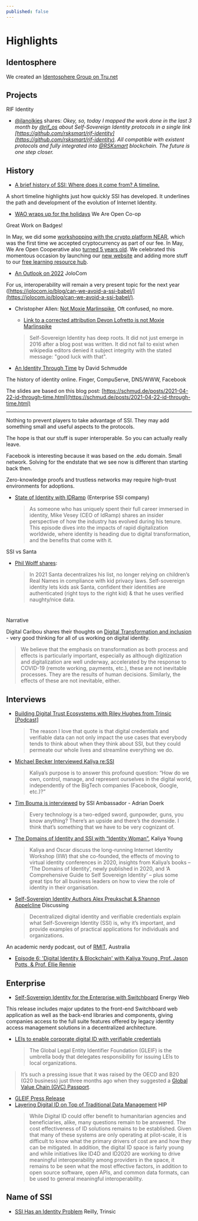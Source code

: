 ```yaml
---
published: false
---
```


# Highlights
## Identosphere
We created an [Identosphere Group on Tru.net](https://tru.net/Identosphere)

## Projects

RIF Identity

* [@ilanolkies](https://twitter.com/ilanolkies) shares: *Okey, so, today I mapped the work done in the last 3 month by [@rif_os](https://twitter.com/rif_os) about Self-Sovereign Identity protocols in a single link [https://github.com/rsksmart/rif-identity](https://github.com/rsksmart/rif-identity). All compatible with existent protocols and fully integrated into [@RSKsmart](https://twitter.com/RSKsmart) blockchain. The future is one step closer.*


## History

* [A brief history of SSI: Where does it come from? A timeline.](https://jolocom.io/blog/a-brief-history-of-ssi-where-does-it-come-from-a-timeline/)

A short timeline highlights just how quickly SSI has developed. It underlines the path and development of the evolution of Internet Identity.

* [WAO wraps up for the holidays](https://blog.weareopen.coop/wao-wraps-up-for-the-holidays-c85bff4c910c) We Are Open Co-op

Great Work on Badges!

In May, we did some [workshopping with the crypto platform NEAR](https://weareopen.coop/near/), which was the first time we accepted cryptocurrency as part of our fee. In May, We Are Open Cooperative also [turned 5 years old](https://blog.weareopen.coop/wao-turns-five-30747f4df0f9). We celebrated this momentous occasion by launching our [new website](https://weareopen.coop/) and adding more stuff to our [free learning resource hub](https://learnwith.weareopen.coop/).

* [An Outlook on 2022](https://jolocom.io/blog/an-outlook-on-2022/) JoloCom

For us, interoperability will remain a very present topic for the next year ([https://jolocom.io/blog/can-we-avoid-a-ssi-babel/](https://jolocom.io/blog/can-we-avoid-a-ssi-babel/).
* Christopher Allen: [Not Moxie Marlinspike](https://www.moxytongue.com/2021/09/not-moxie-marlinspike.html), Oft confused, no more.
  * [Link to a corrected attribution Devon Lofretto is not Moxie Marlinspike](https://github.com/lifewithalacrity/lifewithalacrity.github.io/commit/52c30ec1d649494066c3e9c9fa1bbaf95cd6386f)
  > Self-Sovereign Identity has deep roots. It did not just emerge in 2016 after a blog post was written. It did not fail to exist when wikipedia editors denied it subject integrity with the stated message: "good luck with that".

* [An Identity Through Time](https://iiw.idcommons.net/23D/_An_Identity_Through_Time) by David Schmudde

The history of identity online. Finger, CompuServe, DNS/WWW, Facebook

The slides are based on this blog post: [https://schmud.de/posts/2021-04-22-id-through-time.html](https://schmud.de/posts/2021-04-22-id-through-time.html)

---

Nothing to prevent players to take advantage of SSI. They may add something small and useful aspects to the protocols.

The hope is that our stuff is super interoperable. So you can actually really leave.

Facebook is interesting because it was based on the .edu domain. Small network. Solving for the endstate that we see now is different than starting back then.

Zero-knowledge proofs and trustless networks may require high-trust environments for adoptions.


* [State of Identity with IDRamp](https://oneworldidentity.com/podcast/idramp-2/) (Enterprise SSI company)
  > As someone who has uniquely spent their full career immersed in identity, Mike Vesey (CEO of IdRamp) shares an insider perspective of how the industry has evolved during his tenure. This episode dives into the impacts of rapid digitalization worldwide, where identity is heading due to digital transformation, and the benefits that come with it.

SSI vs Santa

* [Phil Wolff shares](https://twitter.com/evanwolf/status/1339128612650291203):
  > In 2021 Santa decentralizes his list, no longer relying on children’s Real Names in compliance with kid privacy laws. Self-sovereign identity lets kids ask Santa, confident their identities are authenticated (right toys to the right kid) & that he uses verified naughty/nice data.
#
Narrative

Digital Caribou shares their thoughts on [Digital Transformation and inclusion](https://medium.com/caribou-digital/transformation-in-a-digital-age-9068338fd778) - very good thinking for all of us working on digital identity.

> We believe that the emphasis on transformation as both process and effects is particularly important, especially as although digitization and digitalization are well underway, accelerated by the response to COVID-19 (remote working, payments, etc.), these are not inevitable processes. They are the results of human decisions. Similarly, the effects of these are not inevitable, either.
## Interviews
* [Building Digital Trust Ecosystems with Riley Hughes from Trinsic [Podcast]](https://northernblock.io/building-digital-trust-ecosystems/)
  > The reason I love that quote is that digital credentials and verifiable data can not only impact the use cases that everybody tends to think about when they think about SSI, but they could permeate our whole lives and streamline everything we do.

* [Michael Becker Interviewed Kaliya re:SSI](https://identitypraxis.com/2020/11/16/an-interview-on-self-sovereign-identity-with-kaliya-young-the-identity-women/)  
  > Kaliya’s purpose is to answer this profound question: “How do we own, control, manage, and represent ourselves in the digital world, independently of the BigTech companies (Facebook, Google, etc.)?”
* [Tim Bouma is interviewed](https://medium.com/@trbouma/self-sovereign-identity-interview-with-tim-bouma-ca193f66f2bb) by SSI Ambassador - Adrian Doerk
  > Every technology is a two-edged sword, gunpowder, guns, you know anything? There’s an upside and there’s the downside. I think that’s something that we have to be very cognizant of.
* [The Domains of Identity and SSI with “Identity Woman”](https://www.ubisecure.com/podcast/domains-of-identity-ssi-identity-woman-kaliya-young/), Kaliya Young
  > Kaliya and Oscar discuss the long-running Internet Identity Workshop (IIW) that she co-founded, the effects of moving to virtual identity conferences in 2020, insights from Kaliya’s books – ‘The Domains of Identity’, newly published in 2020, and ‘A Comprehensive Guide to Self Sovereign Identity’ – plus some great tips for all business leaders on how to view the role of identity in their organisation.
* [Self-Sovereign Identity Authors Alex Preukschat & Shannon Appelcline](https://securetalkpodcast.com/podcast/self-sovereign-identity-alex-preukschat-shannon-appelcline/) Discussing
  > Decentralized digital identity and verifiable credentials explain what Self-Sovereign Identity (SSI) is, why it’s important, and provide examples of practical applications for individuals and organizations.

An academic nerdy podcast, out of [RMIT](https://www.rmit.edu.au/), Australia

* [Episode 6: 'Digital Identity & Blockchain' with Kaliya Young, Prof. Jason Potts, & Prof. Ellie Rennie](https://open.spotify.com/episode/4kO6VVT9PmRPrie6e5plPj)

## Enterprise


* [Self-Sovereign Identity for the Enterprise with Switchboard](https://medium.com/energy-web-insights/unlocking-the-potential-of-self-sovereign-identity-for-enterprise-with-energy-web-switchboard-ab41499003a0) Energy Web

This release includes major updates to the front-end Switchboard web application as well as the back-end libraries and components, giving companies access to the full suite features offered by legacy identity access management solutions in a decentralized architecture.
* [LEIs to enable corporate digital ID with verifiable credentials](https://www.ledgerinsights.com/lei-corporate-digital-identity-verifiable-credentials-did/)
  > The Global Legal Entity Identifier Foundation (GLEIF) is the umbrella body that delegates responsibility for issuing LEIs to local organizations.
> 
> It’s such a pressing issue that it was raised by the OECD and B20 (G20 business) just three months ago when they suggested a [Global Value Chain (GVC) Passport](https://www.ledgerinsights.com/oecd-saudi-blockchain-business-passport-financial-compliance/).

* [GLEIF Press Release](https://www.gleif.org/en/newsroom/press-releases/gleif-advances-digital-trust-and-identity-for-legal-entities-globally)
* [Layering Digital ID on Top of Traditional Data Management](https://hiplatform.org/blog/2020/5/20/layering-digital-id-on-top-of-traditional-data-management) HIP
  > While Digital ID could offer benefit to humanitarian agencies and beneficiaries, alike, many questions remain to be answered. The cost effectiveness of ID solutions remains to be established. Given that many of these systems are only operating at pilot-scale, it is difficult to know what the primary drivers of cost are and how they can be mitigated. In addition, the digital ID space is fairly young and while initiatives like ID4D and ID2020 are working to drive meaningful interoperability among providers in the space, it remains to be seen what the most effective factors, in addition to open source software, open APIs, and common data formats, can be used to general meaningful interoperability.
## Name of SSI

* [SSI Has an Identity Problem](https://trinsic.id/ssi-has-an-identity-problem/) Reilly, Trinsic

